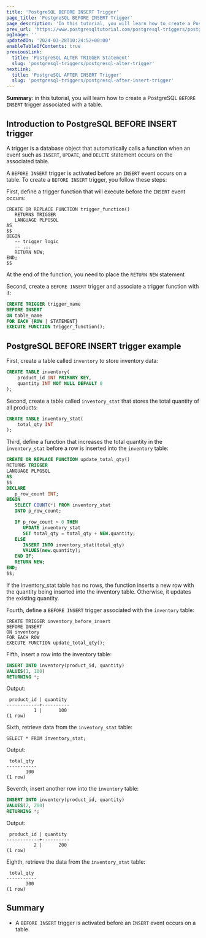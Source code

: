 ```yaml
---
title: 'PostgreSQL BEFORE INSERT Trigger'
page_title: 'PostgreSQL BEFORE INSERT Trigger'
page_description: 'In this tutorial, you will learn how to create a PostgreSQL BEFORE INSERT trigger associated with a table.'
prev_url: 'https://www.postgresqltutorial.com/postgresql-triggers/postgresql-before-insert-trigger/'
ogImage: ''
updatedOn: '2024-03-28T10:24:52+00:00'
enableTableOfContents: true
previousLink:
  title: 'PostgreSQL ALTER TRIGGER Statement'
  slug: 'postgresql-triggers/postgresql-alter-trigger'
nextLink:
  title: 'PostgreSQL AFTER INSERT Trigger'
  slug: 'postgresql-triggers/postgresql-after-insert-trigger'
---
```


**Summary**: in this tutorial, you will learn how to create a PostgreSQL `BEFORE INSERT` trigger associated with a table.

## Introduction to PostgreSQL BEFORE INSERT trigger

A trigger is a database object that automatically calls a function when an event such as `INSERT`, `UPDATE`, and `DELETE` statement occurs on the associated table.

A `BEFORE INSERT` trigger is activated before an `INSERT` event occurs on a table. To create a `BEFORE INSERT` trigger, you follow these steps:

First, define a trigger function that will execute before the `INSERT` event occurs:

```sqlsql
CREATE OR REPLACE FUNCTION trigger_function()
   RETURNS TRIGGER
   LANGUAGE PLPGSQL
AS
$$
BEGIN
   -- trigger logic
   -- ...
   RETURN NEW;
END;
$$
```

At the end of the function, you need to place the `RETURN NEW` statement

Second, create a `BEFORE INSERT` trigger and associate a trigger function with it:

```sql
CREATE TRIGGER trigger_name
BEFORE INSERT
ON table_name
FOR EACH {ROW | STATEMENT}
EXECUTE FUNCTION trigger_function();
```

## PostgreSQL BEFORE INSERT trigger example

First, create a table called `inventory` to store inventory data:

```sql
CREATE TABLE inventory(
    product_id INT PRIMARY KEY,
    quantity INT NOT NULL DEFAULT 0
);
```

Second, create a table called `inventory_stat` that stores the total quantity of all products:

```sql
CREATE TABLE inventory_stat(
    total_qty INT
);
```

Third, define a function that increases the total quantity in the `inventory_stat` before a row is inserted into the `inventory` table:

```sql
CREATE OR REPLACE FUNCTION update_total_qty()
RETURNS TRIGGER
LANGUAGE PLPGSQL
AS
$$
DECLARE
   p_row_count INT;
BEGIN
   SELECT COUNT(*) FROM inventory_stat
   INTO p_row_count;

   IF p_row_count > 0 THEN
      UPDATE inventory_stat
      SET total_qty = total_qty + NEW.quantity;
   ELSE
      INSERT INTO inventory_stat(total_qty)
      VALUES(new.quantity);
   END IF;
   RETURN NEW;
END;
$$;
```

If the inventory_stat table has no rows, the function inserts a new row with the quantity being inserted into the inventory table. Otherwise, it updates the existing quantity.

Fourth, define a `BEFORE INSERT` trigger associated with the `inventory` table:

```
CREATE TRIGGER inventory_before_insert
BEFORE INSERT
ON inventory
FOR EACH ROW
EXECUTE FUNCTION update_total_qty();
```

Fifth, insert a row into the inventory table:

```sql
INSERT INTO inventory(product_id, quantity)
VALUES(1, 100)
RETURNING *;
```

Output:

```text
 product_id | quantity
------------+----------
          1 |      100
(1 row)
```

Sixth, retrieve data from the `inventory_stat` table:

```
SELECT * FROM inventory_stat;
```

Output:

```text
 total_qty
-----------
       100
(1 row)
```

Seventh, insert another row into the `inventory` table:

```sql
INSERT INTO inventory(product_id, quantity)
VALUES(2, 200)
RETURNING *;
```

Output:

```text
 product_id | quantity
------------+----------
          2 |      200
(1 row)
```

Eighth, retrieve the data from the `inventory_stat` table:

```text
 total_qty
-----------
       300
(1 row)
```

## Summary

- A `BEFORE INSERT` trigger is activated before an `INSERT` event occurs on a table.
